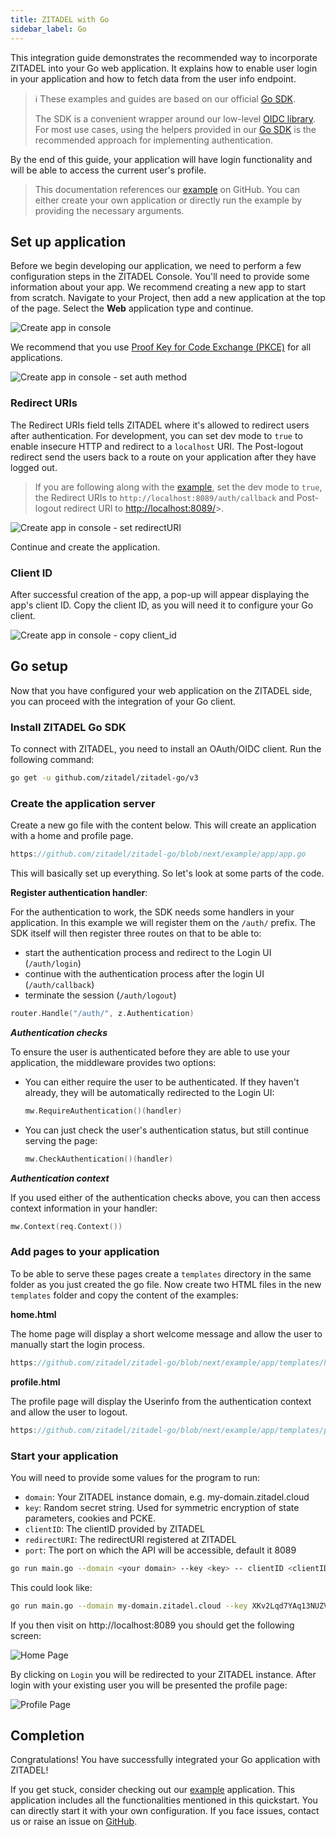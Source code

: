 ```yaml
---
title: ZITADEL with Go
sidebar_label: Go
---
```


This integration guide demonstrates the recommended way to incorporate ZITADEL into your Go web application.
It explains how to enable user login in your application and how to fetch data from the user info endpoint.

> ℹ️ These examples and guides are based on our official [Go SDK](https://github.com/zitadel/zitadel-go).
>
> The SDK is a convenient wrapper around our low-level [OIDC library](https://github.com/zitadel/oidc). For most use cases, using the helpers provided in our [Go SDK](https://github.com/zitadel/zitadel-go) is the recommended approach for implementing authentication.

By the end of this guide, your application will have login functionality and will be able to access the current user's profile.

> This documentation references our [example](https://github.com/zitadel/zitadel-go) on GitHub.
> You can either create your own application or directly run the example by providing the necessary arguments.

## Set up application

Before we begin developing our application, we need to perform a few configuration steps in the ZITADEL Console.
You'll need to provide some information about your app. We recommend creating a new app to start from scratch. Navigate to your Project, then add a new application at the top of the page.
Select the **Web** application type and continue.

![Create app in console](/img/go/app-create.png)

We recommend that you use [Proof Key for Code Exchange (PKCE)](/apis/openidoauth/grant-types#proof-key-for-code-exchange) for all applications.

![Create app in console - set auth method](/img/go/app-create-auth.png)

### Redirect URIs

The Redirect URIs field tells ZITADEL where it's allowed to redirect users after authentication. For development, you can set dev mode to `true` to enable insecure HTTP and redirect to a `localhost` URI.
The Post-logout redirect send the users back to a route on your application after they have logged out.

> If you are following along with the [example](https://github.com/zitadel/zitadel-go), set the dev mode to `true`, the Redirect URIs to `http://localhost:8089/auth/callback` and Post-logout redirect URI to [http://localhost:8089/](http://localhost:8089/)>.

![Create app in console - set redirectURI](/img/go/app-create-redirect.png)

Continue and create the application.

### Client ID

After successful creation of the app, a pop-up will appear displaying the app's client ID. Copy the client ID, as you will need it to configure your Go client.

![Create app in console - copy client_id](/img/go/app-create-clientid.png)

## Go setup

Now that you have configured your web application on the ZITADEL side, you can proceed with the integration of your Go client.

### Install ZITADEL Go SDK

To connect with ZITADEL, you need to install an OAuth/OIDC client. Run the following command:

```bash
go get -u github.com/zitadel/zitadel-go/v3
```

### Create the application server

Create a new go file with the content below. This will create an application with a home and profile page.

```go reference
https://github.com/zitadel/zitadel-go/blob/next/example/app/app.go
```

This will basically set up everything. So let's look at some parts of the code.

**Register authentication handler**:

For the authentication to work, the SDK needs some handlers in your application.
In this example we will register them on the `/auth/` prefix.
The SDK itself will then register three routes on that to be able to:
 - start the authentication process and redirect to the Login UI (`/auth/login`)
 - continue with the authentication process after the login UI (`/auth/callback`)
 - terminate the session (`/auth/logout`)

```go
router.Handle("/auth/", z.Authentication)
```

***Authentication checks***

To ensure the user is authenticated before they are able to use your application, the middleware provides two options:
- You can either require the user to be authenticated. If they haven't already, they will be automatically redirected to the Login UI:
    ```go
    mw.RequireAuthentication()(handler)
    ```
- You can just check the user's authentication status, but still continue serving the page:
    ```go
    mw.CheckAuthentication()(handler)
    ```

***Authentication context***

If you used either of the authentication checks above, you can then access context information in your handler:
```go
mw.Context(req.Context())
```

### Add pages to your application

To be able to serve these pages create a `templates` directory in the same folder as you just created the go file.
Now create two HTML files in the new `templates` folder and copy the content of the examples:

**home.html**

The home page will display a short welcome message and allow the user to manually start the login process.

```go reference
https://github.com/zitadel/zitadel-go/blob/next/example/app/templates/home.html
```

**profile.html**

The profile page will display the Userinfo from the authentication context and allow the user to logout.

```go reference
https://github.com/zitadel/zitadel-go/blob/next/example/app/templates/profile.html
```

### Start your application

You will need to provide some values for the program to run:
- `domain`: Your ZITADEL instance domain, e.g. my-domain.zitadel.cloud
- `key`: Random secret string. Used for symmetric encryption of state parameters, cookies and PCKE.
- `clientID`: The clientID provided by ZITADEL
- `redirectURI`: The redirectURI registered at ZITADEL
- `port`: The port on which the API will be accessible, default it 8089

```bash
go run main.go --domain <your domain> --key <key> -- clientID <clientID> --redirectURI <redirectURI>
```

This could look like:

```bash
go run main.go --domain my-domain.zitadel.cloud --key XKv2Lqd7YAq13NUZVUWZEWZeruqyzViM --clientID 243861220627644836@example --redirectURI http://localhost:8089/auth/callback
```

If you then visit on http://localhost:8089 you should get the following screen:

![Home Page](/img/go/app-home.png)

By clicking on `Login` you will be redirected to your ZITADEL instance. After login with your existing user you will be presented the profile page:

![Profile Page](/img/go/app-profile.png)

## Completion

Congratulations! You have successfully integrated your Go application with ZITADEL!

If you get stuck, consider checking out our [example](https://github.com/zitadel/zitadel-go) application.
This application includes all the functionalities mentioned in this quickstart.
You can directly start it with your own configuration. If you face issues, contact us or raise an issue on [GitHub](https://github.com/zitadel/zitadel-go/issues).

